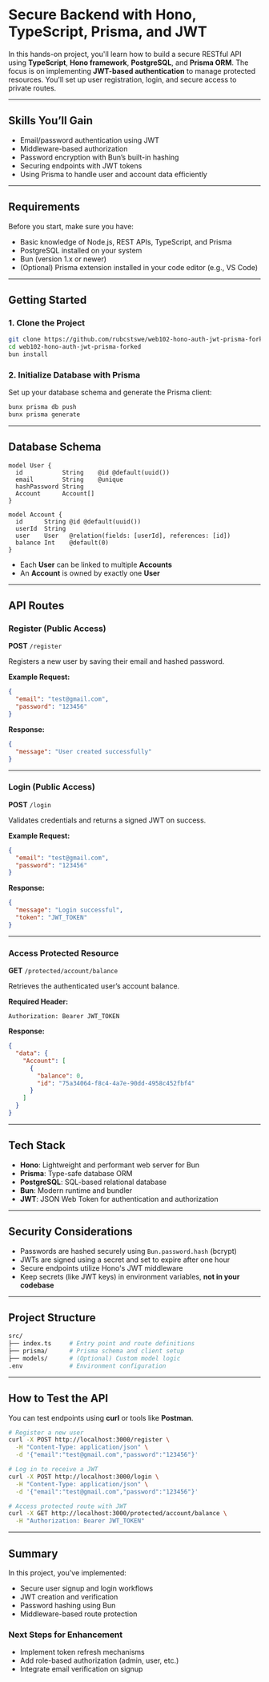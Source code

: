 # Secure Backend with Hono, TypeScript, Prisma, and JWT

In this hands-on project, you'll learn how to build a secure RESTful API using **TypeScript**, **Hono framework**, **PostgreSQL**, and **Prisma ORM**. The focus is on implementing **JWT-based authentication** to manage protected resources. You'll set up user registration, login, and secure access to private routes.

---

## Skills You’ll Gain

* Email/password authentication using JWT
* Middleware-based authorization
* Password encryption with Bun’s built-in hashing
* Securing endpoints with JWT tokens
* Using Prisma to handle user and account data efficiently

---

## Requirements

Before you start, make sure you have:

* Basic knowledge of Node.js, REST APIs, TypeScript, and Prisma
* PostgreSQL installed on your system
* Bun (version 1.x or newer)
* (Optional) Prisma extension installed in your code editor (e.g., VS Code)

---

## Getting Started

### 1. Clone the Project

```bash
git clone https://github.com/rubcstswe/web102-hono-auth-jwt-prisma-forked.git
cd web102-hono-auth-jwt-prisma-forked
bun install
```

### 2. Initialize Database with Prisma

Set up your database schema and generate the Prisma client:

```bash
bunx prisma db push
bunx prisma generate
```

---

## Database Schema

```prisma
model User {
  id           String    @id @default(uuid())
  email        String    @unique
  hashPassword String
  Account      Account[]
}

model Account {
  id      String @id @default(uuid())
  userId  String
  user    User   @relation(fields: [userId], references: [id])
  balance Int    @default(0)
}
```

* Each **User** can be linked to multiple **Accounts**
* An **Account** is owned by exactly one **User**

---

## API Routes

### Register (Public Access)

**POST** `/register`

Registers a new user by saving their email and hashed password.

**Example Request:**

```json
{
  "email": "test@gmail.com",
  "password": "123456"
}
```

**Response:**

```json
{
  "message": "User created successfully"
}
```

---

### Login (Public Access)

**POST** `/login`

Validates credentials and returns a signed JWT on success.

**Example Request:**

```json
{
  "email": "test@gmail.com",
  "password": "123456"
}
```

**Response:**

```json
{
  "message": "Login successful",
  "token": "JWT_TOKEN"
}
```

---

### Access Protected Resource

**GET** `/protected/account/balance`

Retrieves the authenticated user’s account balance.

**Required Header:**

```http
Authorization: Bearer JWT_TOKEN
```

**Response:**

```json
{
  "data": {
    "Account": [
      {
        "balance": 0,
        "id": "75a34064-f8c4-4a7e-90dd-4958c452fbf4"
      }
    ]
  }
}
```

---

## Tech Stack

* **Hono**: Lightweight and performant web server for Bun
* **Prisma**: Type-safe database ORM
* **PostgreSQL**: SQL-based relational database
* **Bun**: Modern runtime and bundler
* **JWT**: JSON Web Token for authentication and authorization

---

## Security Considerations

* Passwords are hashed securely using `Bun.password.hash` (bcrypt)
* JWTs are signed using a secret and set to expire after one hour
* Secure endpoints utilize Hono's JWT middleware
* Keep secrets (like JWT keys) in environment variables, **not in your codebase**

---

## Project Structure

```bash
src/
├── index.ts     # Entry point and route definitions
├── prisma/      # Prisma schema and client setup
├── models/      # (Optional) Custom model logic
.env             # Environment configuration
```

---

## How to Test the API

You can test endpoints using **curl** or tools like **Postman**.

```bash
# Register a new user
curl -X POST http://localhost:3000/register \
  -H "Content-Type: application/json" \
  -d '{"email":"test@gmail.com","password":"123456"}'

# Log in to receive a JWT
curl -X POST http://localhost:3000/login \
  -H "Content-Type: application/json" \
  -d '{"email":"test@gmail.com","password":"123456"}'

# Access protected route with JWT
curl -X GET http://localhost:3000/protected/account/balance \
  -H "Authorization: Bearer JWT_TOKEN"
```

---

## Summary

In this project, you've implemented:

* Secure user signup and login workflows
* JWT creation and verification
* Password hashing using Bun
* Middleware-based route protection

### Next Steps for Enhancement

* Implement token refresh mechanisms
* Add role-based authorization (admin, user, etc.)
* Integrate email verification on signup

